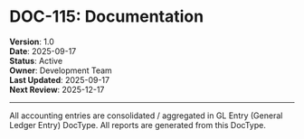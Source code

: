 # DOC-115: Documentation

**Version**: 1.0  
**Date**: 2025-09-17  
**Status**: Active  
**Owner**: Development Team  
**Last Updated**: 2025-09-17  
**Next Review**: 2025-12-17  

---

All accounting entries are consolidated / aggregated in GL Entry (General Ledger Entry) DocType. All
reports are generated from this DocType.
